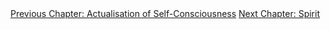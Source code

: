 <div id="nav"><a href="actualisation.html">Previous Chapter: Actualisation of Self-Consciousness</a>
<a href="spirit.html">Next Chapter: Spirit</a></div>

</section>

[^1]: §394.
[^2]: See §231-3.
[^3]: §395. See §235 for Hegel's definition of *the category*: 'the *simple* unity of self-consciousness and being.'
[^4]: §394, §396.
[^5]: Kojève, *Introduction à la lecture de Hegel* (Éditions Gallimard, 1947), p. 90 (my translation).
[^6]: §396.
[^7]: §394, §396.
[^8]: Pinkard, *The Sociality of Reason*, p. 115. Rousseau was not necessarily the first to write of his life outside of a strictly religious narrative; Ẓahīr-ud-Dīn Muhammad Bābur's *Bāburnāma* (1530) is an even earlier example of such writing outside of Europe.
[^9]: §397.
[^10]: §398.
[^11]: §399.
[^12]: Slavoj Žižek, ‘Les Non-Dupes Errent’, The Philosophical Salon, September 2021, <https://thephilosophicalsalon.com/les-non-dupes-errent/>.
[^13]: Kalkavage, *The Logic of Desire*, p. 211.
[^14]: §400. For the 'labor of the negative' and the slave's labour, see §19 and §195.
[^15]: §401.
[^16]: Ibid. Emphasis added.
[^17]: Harris, *Hegel's Ladder*, II, p. 88.
[^18]: §402.
[^19]: §403. In most English translations of the *Phenomenology*, §402 is erroneously split into two paragraphs. Pinkard's translation, which I am quoting from, fixes this error; as such, if you are reading any other translation, my paragraph citations from §403 on will be smaller by 1.
[^20]: §404.
[^21]: Hyppolite makes this comparison in *Genesis and Structure*, p. 304; Harris makes it in *Hegel's Ladder*, II, pp. 81 ff.
[^22]: G.W. Leibniz, *The Monadology*, edited by Nicholas Rescher (Pittsburgh, PA: University of Pittsburgh Press, 1991), p. 58.
[^23]: Roland Barthes, 'The Death of the Author', in *Image-Music-Text* (London: Fontana, 1977), p. 145.
[^24]: §404.
[^25]: Solomon, *In the Spirit of Hegel*, p. 521.
[^26]: §405.
[^27]: Ibid.
[^28]: §407.
[^29]: Inwood, 'Commentary' in *The Phenomenology of Spirit*, pp. 437-38.
[^30]: §406.
[^31]: §408. Cf. Harris, *Hegel's Ladder*, II, p. 97.
[^32]: §408. Do not confuse this 'thing itself' with the Kantian 'thing in-itself' [*Ding an sich*], which is a less practical and more epistemological concept.
[^33]: §3.
[^34]: §410.
[^35]: Hyppolite, *Genesis and Structure*, p. 310.
[^36]: §409.
[^37]: §410.
[^38]: §411.
[^39]: §412.
[^40]: §413.
[^41]: §414.
[^42]: D 119.
[^43]: Judith Shklar, *Freedom and Independence: A Study of the Political Ideas of Hegel's Phenomenology of Mind* (Cambridge: Cambridge University Press, 1976), p. 128.
[^44]: Kalkavage, *The Logic of Desire*, p. 220.
[^45]: §415.
[^46]: §416.
[^47]: §417.
[^48]: Ibid.
[^49]: Robert Pippin, 'You Can't Get There from Here: Transition problems in Hegel's *Phenomenology of Spirit*', in *The Cambridge Companion to Hegel*, edited by Frederick C. Beiser (Cambridge: Cambridge University Press, 1993), pp. 74-75.
[^50]: §418.
[^51]: §419.
[^52]: §419-20.
[^53]: Hyppolite, *Genesis and Structure*, p. 316.
[^54]: This paragraph quotes §423 throughout.
[^55]: Hyppolite, *Genesis and Structure*, p. 316.
[^56]: This paragraph quotes §424 throughout.
[^57]: H.S. Harris, *Hegel: Phenomenology and System* (Indianapolis, IM: Hackett, 1995), p. 59.
[^58]: See Jacques Lacan, *Écrits*, tranlated by Bruce Fink (New York: Norton, 2006), p. 892 (in the original French pagination).
[^59]: §110.
[^60]: §§425-26.
[^61]: Consider Adorno's definition of dialectics as the claim 'that objects do not go into their concept without leaving a remainder' in *Negative Dialectics*, translated by E.B. Ashton (London: Routledge, 1973), p. 5.
[^62]: Pinkard translates this section as 'Reason as Testing Laws'.
[^63]: Immanuel Kant, *Groundwork of the Metaphysics of Morals*, translated by Mary Gregor (Cambridge: Cambridge University Press, 1998), 4:421.
[^64]: §429.
[^65]: Judith Shklar, 'The Phenomenology: Beyond Morality', *The Western Political Quarterly* 27, No. 4 (1974), p. 601.
[^66]: Hegel, *The Encyclopaedia Logic*, §54.
[^67]: Pinkard, *The Sociality of Reason*, p. 130.
[^68]: §433. Emphasis added.
<!-- Sartrean Animals -->
[^69]: Jean-Paul Sartre, *Being and Nothingness*, translated by Hazel E. Barnes (New York: Washington Square Press, 1984), p. 370.
[^70]: §196.
[^71]: §404.
[^72]: Sartre, *Being and Nothingness*, pp. 256, 260.
[^73]: Ibid., p. 363.
[^74]: Ibid., p. 262.
[^75]: §399.
[^76]: Sartre, *Being and Nothingness*, pp. 18-19, 188.
[^77]: Ibid., p. 351.
